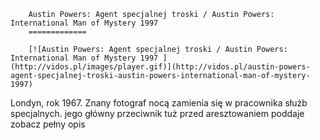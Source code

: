 
        Austin Powers: Agent specjalnej troski / Austin Powers: International Man of Mystery 1997 
        =============
        
        [![Austin Powers: Agent specjalnej troski / Austin Powers: International Man of Mystery 1997 ](http://vidos.pl/images/player.gif)](http://vidos.pl/austin-powers-agent-specjalnej-troski-austin-powers-international-man-of-mystery-1997)
        
        
 Londyn, rok 1967. Znany fotograf nocą zamienia się w pracownika służb specjalnych. jego główny przeciwnik tuż przed aresztowaniem poddaje zobacz pełny opis
    